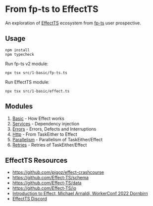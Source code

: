 # From fp-ts to EffectTS

An exploration of [EffectTS](https://github.com/Effect-TS/) ecosystem from [fp-ts](https://github.com/gcanti/fp-ts) user
prospective.

## Usage

```shell
npm install
npm typecheck
```

Run fp-ts v2 module:

```shell
npx tsx src/1-basic/fp-ts.ts
```

Run EffectTS module:

```shell
npx tsx src/1-basic/effect.ts
```

## Modules

1. [Basic](./src/1-basic) - How Effect works
2. [Services](./src/2-services) - Dependency injection
3. [Errors](./src/3-errors) - Errors, Defects and Interruptions
4. [Http](./src/4-http) - From TaskEither to Effect
5. [Parallelism](./src/5-parallelism) - Parallelism of TaskEither/Effect
6. [Retries](./src/6-retries) - Retries of TaskEither/Effect

## EffectTS Resources

- https://github.com/pigoz/effect-crashcourse
- https://github.com/Effect-TS/schema
- https://github.com/Effect-TS/data
- https://github.com/Effect-TS/io
- [Introduction to Effect, Michael Arnaldi, WorkerConf 2022 Dornbirn](https://www.youtube.com/watch?v=zrNr3JVUc8I)
- [EffectTS Discord](https://discord.gg/RVZKYxWfAJ)
